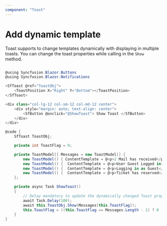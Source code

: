 ```yaml
---
component: "Toast"
---
```


# Add dynamic template

Toast supports to change templates dynamically with displaying in multiple toasts. You can change the toast properties while calling in the `Show` method.

```csharp

@using Syncfusion.Blazor.Buttons
@using Syncfusion.Blazor.Notifications

<SfToast @ref="ToastObj">
    <ToastPosition X="Right" Y="Bottom"></ToastPosition>
</SfToast>

<div class="col-lg-12 col-sm-12 col-md-12 center">
    <div style="margin: auto; text-align: center">
        <SfButton @onclick="@ShowToast"> Show Toast </SfButton>
    </div>
</div>

@code {
    SfToast ToastObj;

    private int ToastFlag = 0;

    private ToastModel[] Messages = new ToastModel[] {
        new ToastModel() { ContentTemplate = @<p>2 Mail has received</p>},
        new ToastModel() {  ContentTemplate = @<p>User Guest Logged in</p>},
        new ToastModel() {  ContentTemplate = @<p>Logging in as Guest</p>},
        new ToastModel() {  ContentTemplate = @<p>Ticket has reserved</p>}
    };

    private async Task ShowToast()
    {
        // Delay mandatory to update the dynamically changed Toast properties
        await Task.Delay(100);
        await this.ToastObj.Show(Messages[this.ToastFlag]);
        this.ToastFlag = ((this.ToastFlag == Messages.Length - 1) ? 0 : (this.ToastFlag + 1));
    }
}

```
